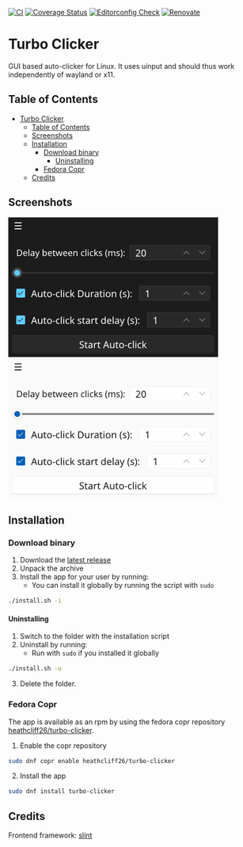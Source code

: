 [![CI](https://github.com/heathcliff26/turbo-clicker/actions/workflows/ci.yaml/badge.svg?event=push)](https://github.com/heathcliff26/turbo-clicker/actions/workflows/ci.yaml)
[![Coverage Status](https://coveralls.io/repos/github/heathcliff26/turbo-clicker/badge.svg)](https://coveralls.io/github/heathcliff26/turbo-clicker)
[![Editorconfig Check](https://github.com/heathcliff26/turbo-clicker/actions/workflows/editorconfig-check.yaml/badge.svg?event=push)](https://github.com/heathcliff26/turbo-clicker/actions/workflows/editorconfig-check.yaml)
[![Renovate](https://github.com/heathcliff26/turbo-clicker/actions/workflows/renovate.yaml/badge.svg)](https://github.com/heathcliff26/turbo-clicker/actions/workflows/renovate.yaml)

# Turbo Clicker

GUI based auto-clicker for Linux. It uses uinput and should thus work independently of wayland or x11.

## Table of Contents

- [Turbo Clicker](#turbo-clicker)
  - [Table of Contents](#table-of-contents)
  - [Screenshots](#screenshots)
  - [Installation](#installation)
    - [Download binary](#download-binary)
      - [Uninstalling](#uninstalling)
    - [Fedora Copr](#fedora-copr)
  - [Credits](#credits)

## Screenshots

![](screenshots/window-dark.png#gh-dark-mode-only)
![](screenshots/window-light.png#gh-light-mode-only)

## Installation

### Download binary

1. Download the [latest release](https://github.com/heathcliff26/turbo-clicker/releases/latest)
2. Unpack the archive
3. Install the app for your user by running:
   - You can install it globally by running the script with `sudo`
```bash
./install.sh -i
```

#### Uninstalling

1. Switch to the folder with the installation script
2. Uninstall by running:
   - Run with `sudo` if you installed it globally
```bash
./install.sh -u
```
3. Delete the folder.

### Fedora Copr

The app is available as an rpm by using the fedora copr repository [heathcliff26/turbo-clicker](https://copr.fedorainfracloud.org/coprs/heathcliff26/turbo-clicker/).
1. Enable the copr repository
```bash
sudo dnf copr enable heathcliff26/turbo-clicker
```
2. Install the app
```bash
sudo dnf install turbo-clicker
```

## Credits

Frontend framework: [slint](https://slint.dev/)
